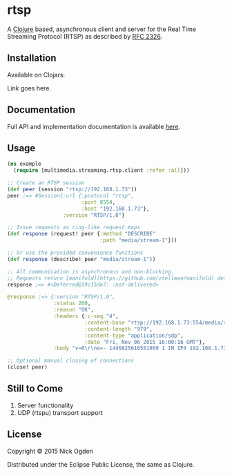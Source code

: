 # rtsp
A [Clojure](http://clojure.org) based, asynchronous client and
server for the Real Time Streaming Protocol (RTSP) as described by
[RFC 2326](https://tools.ietf.org/html/rfc2326).

## Installation

Available on Clojars:

Link goes here.

## Documentation

Full API and implementation documentation is available
[here](http://nogden.github.io/rtsp/).

## Usage

```clojure
(ns example
  (require [multimedia.streaming.rtsp.client :refer :all]))

;; Create an RTSP session
(def peer (session "rtsp://192.168.1.73"))
peer ;=> #Session{:url {:protocol "rtsp",
                        :port 8554,
                        :host "192.168.1.73"},
                  :version "RTSP/1.0"}

;; Issue requests as ring-like request maps
(def response (request! peer {:method "DESCRIBE"
                              :path "media/stream-1"}))

;; Or use the provided convenience functions
(def response (describe! peer "media/stream-1"))

;; All communication is asynchronous and non-blocking.
;; Requests return [manifold](https://github.com/ztellman/manifold) deferreds.
response ;=> #<Deferred@19c15de7: :not-delivered>

@response ;=> {:version "RTSP/1.0",
               :status 200,
               :reason "OK",
               :headers {:c-seq "4",
                         :content-base "rtsp://192.168.1.73:554/media/stream-1/",
                         :content-length "979",
                         :content-type "application/sdp",
                         :date "Fri, Nov 06 2015 16:00:16 GMT"},
               :body "v=0\r\no=- 1446825616551909 1 IN IP4 192.168.1.73\r\n..."}

;; Optional manual closing of connections
(close! peer)
```

## Still to Come

1. Server functionality
2. UDP (rtspu) transport support

## License

Copyright © 2015 Nick Ogden

Distributed under the Eclipse Public License, the same as Clojure.
